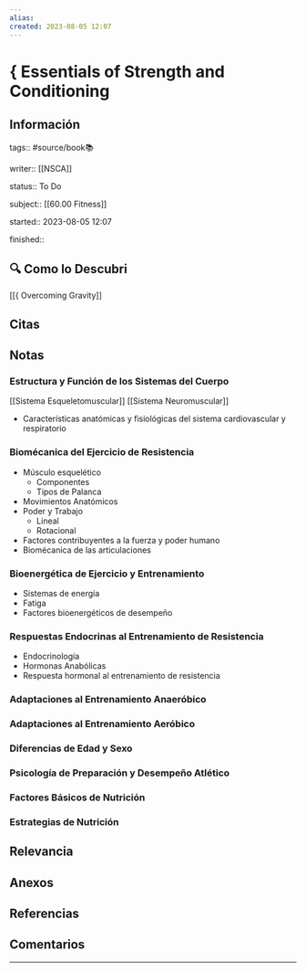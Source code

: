```yaml
---
alias: 
created: 2023-08-05 12:07
---
```

# { Essentials of Strength and Conditioning
## Información
tags:: #source/book📚 

writer:: [[NSCA]]

status:: To Do

subject:: [[60.00 Fitness]]

started:: 2023-08-05 12:07

finished::

## 🔍 Como lo Descubri
[[{ Overcoming Gravity]]


## Citas

## Notas
### Estructura y Función de los Sistemas del Cuerpo
[[Sistema Esqueletomuscular]]
[[Sistema Neuromuscular]]
- Características anatómicas y fisiológicas del sistema cardiovascular y respiratorio

### Biomécanica del Ejercicio de Resistencia
- Músculo esquelético
	- Componentes
	- Tipos de Palanca
- Movimientos Anatómicos
- Poder y Trabajo
	- Lineal
	- Rotacional
- Factores contribuyentes a la fuerza y poder humano
- Biomécanica de las articulaciones

### Bioenergética de Ejercicio y Entrenamiento
- Sistemas de energía
- Fatiga
- Factores bioenergéticos de desempeño

### Respuestas Endocrinas al Entrenamiento de Resistencia
- Endocrinología
- Hormonas Anabólicas
- Respuesta hormonal al entrenamiento de resistencia

### Adaptaciones al Entrenamiento Anaeróbico

### Adaptaciones al Entrenamiento Aeróbico

### Diferencias de Edad y Sexo

### Psicología de Preparación y Desempeño Atlético

### Factores Básicos de Nutrición

### Estrategias de Nutrición


## Relevancia

## Anexos

## Referencias

## Comentarios
___

